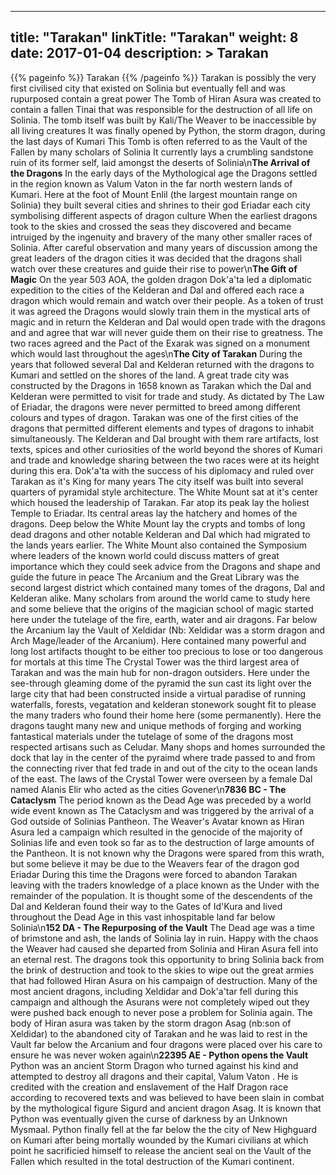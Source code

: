 
---
title: "Tarakan"
linkTitle: "Tarakan"
weight: 8
date: 2017-01-04
description: >
 Tarakan
---

{{% pageinfo %}}
Tarakan
{{% /pageinfo %}}
Tarakan is possibly the very first civilised city that existed on Solinia but eventually fell and was rupurposed contain a great power  The Tomb of Hiran Asura was created to contain a fallen Tinai that was responsible for the destruction of all life on Solinia. The tomb itself was built by Kali/The Weaver to be inaccessible by all living creatures  It was finally opened by Python, the storm dragon, during the last days of Kumari  This Tomb is often referred to as the Vault of the Fallen by many scholars of Solinia  It currently lays a crumbling sandstone ruin of its former self, laid amongst the deserts of Solinia\n**The Arrival of the Dragons**  In the early days of the Mythological age the Dragons settled in the region known as Valum Vaton in the far north western lands of Kumari. Here at the foot of Mount Enlil (the largest mountain range on Solinia) they built several cities and shrines to their god Eriadar each city symbolising different aspects of dragon culture  When the earliest dragons took to the skies and crossed the seas they discovered and became intruiged by the ingenuity and bravery of the many other smaller races of Solinia. After careful observation and many years of discussion among the great leaders of the dragon cities it was decided that the dragons shall watch over these creatures and guide their rise to power\n**The Gift of Magic**  On the year 503 AOA, the golden dragon Dok'a'ta led a diplomatic expedition to the cities of the Kelderan and Dal and offered each race a dragon which would remain and watch over their people. As a token of trust it was agreed the Dragons would slowly train them in the mystical arts of magic and in return the Kelderan and Dal would open trade with the dragons and and agree that war will never guide them on their rise to greatness. The two races agreed and the Pact of the Exarak was signed on a monument which would last throughout the ages\n**The City of Tarakan**  During the years that followed several Dal and Kelderan returned with the dragons to Kumari and settled on the shores of the land. A great trade city was constructed by the Dragons in 1658 known as Tarakan which the Dal and Kelderan were permitted to visit for trade and study. As dictated by The Law of Eriadar, the dragons were never permitted to breed among different colours and types of dragon. Tarakan was one of the first cities of the dragons that permitted different elements and types of dragons to inhabit simultaneously. The Kelderan and Dal brought with them rare artifacts, lost texts, spices and other curiosities of the world beyond the shores of Kumari and trade and knowledge sharing between the two races were at its height during this era. Dok'a'ta with the success of his diplomacy and ruled over Tarakan as it's King for many years  The city itself was built into several quarters of pyramidal style architecture. The White Mount sat at it's center which housed the leadership of Tarakan. Far atop its peak lay the holiest Temple to Eriadar. Its central areas lay the hatchery and homes of the dragons. Deep below the White Mount lay the crypts and tombs of long dead dragons and other notable Kelderan and Dal which had migrated to the lands years earlier. The White Mount also contained the Symposium where leaders of the known world could discuss matters of great importance which they could seek advice from the Dragons and shape and guide the future in peace  The Arcanium and the Great Library was the second largest district which contained many tomes of the dragons, Dal and Kelderan alike. Many scholars from around the world came to study here and some believe that the origins of the magician school of magic started here under the tutelage of the fire, earth, water and air dragons. Far below the Arcanium lay the Vault of Xeldidar (Nb: Xeldidar was a storm dragon and Arch Mage/leader of the Arcanium). Here contained many powerful and long lost artifacts thought to be either too precious to lose or too dangerous for mortals at this time  The Crystal Tower was the third largest area of Tarakan and was the main hub for non-dragon outsiders. Here under the see-through gleaming dome of the pyramid the sun cast its light over the large city that had been constructed inside a virtual paradise of running waterfalls, forests, vegatation and kelderan stonework sought fit to please the many traders who found their home here (some permanently). Here the dragons taught many new and unique methods of forging and working fantastical materials under the tutelage of some of the dragons most respected artisans such as Celudar. Many shops and homes surrounded the dock that lay in the center of the pyraimd where trade passed to and from the connecting river that fed trade in and out of the city to the ocean lands of the east. The laws of the Crystal Tower were overseen by a female Dal named Alanis Elir who acted as the cities Govener\n**7836 BC - The Cataclysm**  The period known as the Dead Age was preceded by a world wide event known as The Cataclysm and was triggered by the arrival of a God outside of Solinias Pantheon. The Weaver's Avatar known as Hiran Asura led a campaign which resulted in the genocide of the majority of Solinias life and even took so far as to the destruction of large amounts of the Pantheon. It is not known why the Dragons were spared from this wrath, but some believe it may be due to the Weavers fear of the dragon god Eriadar  During this time the Dragons were forced to abandon Tarakan leaving with the traders knowledge of a place known as the Under with the remainder of the population. It is thought some of the descendents of the Dal and Kelderan found their way to the Gates of Id'Kura and lived throughout the Dead Age in this vast inhospitable land far below Solinia\n**152 DA - The Repurposing of the Vault**  The Dead age was a time of brimstone and ash, the lands of Solinia lay in ruin. Happy with the chaos the Weaver had caused she departed from Solinia and Hiran Asura fell into an eternal rest. The dragons took this opportunity to bring Solinia back from the brink of destruction and took to the skies to wipe out the great armies that had followed Hiran Asura on his campaign of destruction. Many of the most ancient dragons, including Xeldidar and Dok'a'tar fell during this campaign and although the Asurans were not completely wiped out they were pushed back enough to never pose a problem for Solinia again. The body of Hiran asura was taken by the storm dragon Asag (nb:son of Xeldidar) to the abandoned city of Tarakan and he was laid to rest in the Vault far below the Arcanium and four dragons were placed over his care to ensure he was never woken again\n**22395 AE - Python opens the Vault**  Python was an ancient Storm Dragon who turned against his kind and attempted to destroy all dragons and their capital, Valum Vaton .  He is credited with the creation and enslavement of the Half Dragon race according to recovered texts and was believed to have been slain in combat by the mythological figure Sigurd and ancient dragon Asag.  It is known that Python was eventually given the curse of darkness by an Unknown Mysmaal.  Python finally fell at the far below the the city of New Highguard on Kumari after being mortally wounded by the Kumari civilians at which point he sacrificied himself to release the ancient seal on the Vault of the Fallen which resulted in the total destruction of the Kumari continent.
